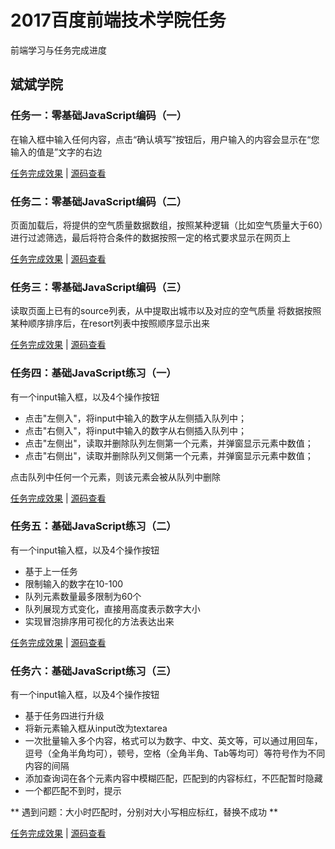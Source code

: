 # 2017百度前端技术学院任务

前端学习与任务完成进度

## 斌斌学院

### 任务一：零基础JavaScript编码（一）

在输入框中输入任何内容，点击“确认填写”按钮后，用户输入的内容会显示在“您输入的值是”文字的右边

[任务完成效果](http://chenliwen.tech/IFE2017/binbin/task01/index.html)   |   [源码查看](https://github.com/CH563/IFE2017/blob/master/binbin/task01/index.html)


### 任务二：零基础JavaScript编码（二）

页面加载后，将提供的空气质量数据数组，按照某种逻辑（比如空气质量大于60）进行过滤筛选，最后将符合条件的数据按照一定的格式要求显示在网页上

[任务完成效果](http://chenliwen.tech/IFE2017/binbin/task02/index.html)   |   [源码查看](https://github.com/CH563/IFE2017/blob/master/binbin/task02/index.html)


### 任务三：零基础JavaScript编码（三）

读取页面上已有的source列表，从中提取出城市以及对应的空气质量
将数据按照某种顺序排序后，在resort列表中按照顺序显示出来

[任务完成效果](http://chenliwen.tech/IFE2017/binbin/task03/index.html)   |   [源码查看](https://github.com/CH563/IFE2017/blob/master/binbin/task03/index.html)


### 任务四：基础JavaScript练习（一）

有一个input输入框，以及4个操作按钮

- 点击"左侧入"，将input中输入的数字从左侧插入队列中；
- 点击"右侧入"，将input中输入的数字从右侧插入队列中；
- 点击"左侧出"，读取并删除队列左侧第一个元素，并弹窗显示元素中数值；
- 点击"右侧出"，读取并删除队列又侧第一个元素，并弹窗显示元素中数值；

点击队列中任何一个元素，则该元素会被从队列中删除

[任务完成效果](http://chenliwen.tech/IFE2017/binbin/task04/index.html)   |   [源码查看](https://github.com/CH563/IFE2017/blob/master/binbin/task04/index.html)


### 任务五：基础JavaScript练习（二）

有一个input输入框，以及4个操作按钮

- 基于上一任务
- 限制输入的数字在10-100
- 队列元素数量最多限制为60个
- 队列展现方式变化，直接用高度表示数字大小
- 实现冒泡排序用可视化的方法表达出来

[任务完成效果](http://chenliwen.tech/IFE2017/binbin/task05/index.html)   |   [源码查看](https://github.com/CH563/IFE2017/blob/master/binbin/task05/index.html)

### 任务六：基础JavaScript练习（三）

有一个input输入框，以及4个操作按钮

- 基于任务四进行升级
- 将新元素输入框从input改为textarea
- 一次批量输入多个内容，格式可以为数字、中文、英文等，可以通过用回车，逗号（全角半角均可），顿号，空格（全角半角、Tab等均可）等符号作为不同内容的间隔
- 添加查询词在各个元素内容中模糊匹配，匹配到的内容标红，不匹配暂时隐藏
- 一个都匹配不到时，提示

** 遇到问题：大小时匹配时，分别对大小写相应标红，替换不成功 **

[任务完成效果](http://chenliwen.tech/IFE2017/binbin/task06/index.html)   |   [源码查看](https://github.com/CH563/IFE2017/blob/master/binbin/task06/index.html)